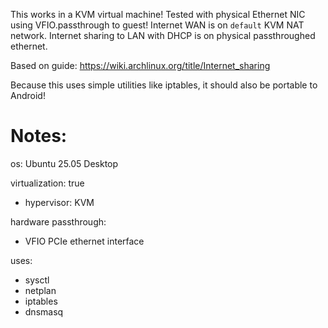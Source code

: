 This works in a KVM virtual machine! Tested with physical Ethernet NIC using VFIO.passthrough to guest!
Internet WAN is on `default` KVM NAT network. Internet sharing to LAN with DHCP is on physical passthroughed ethernet.

Based on guide: https://wiki.archlinux.org/title/Internet_sharing

Because this uses simple utilities like iptables, it should also be portable to Android!

# Notes:
os: Ubuntu 25.05 Desktop

virtualization: true
- hypervisor: KVM

hardware passthrough:
- VFIO PCIe ethernet interface

uses:
- sysctl
- netplan
- iptables
- dnsmasq
